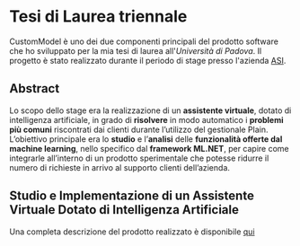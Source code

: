 # Tesi di Laurea triennale

CustomModel è uno dei due componenti principali del prodotto software che ho sviluppato per la mia tesi di laurea all'_Università di Padova_.
Il progetto è stato realizzato durante il periodo di stage presso l'azienda [ASI](https://www.plain.it).

## Abstract

Lo scopo dello stage era la realizzazione di un **assistente virtuale**, dotato di intelligenza artificiale, in grado di **risolvere** in modo automatico
i **problemi più comuni** riscontrati dai clienti durante l’utilizzo del gestionale Plain. L’obiettivo principale era lo **studio** e l’**analisi** delle
**funzionalità offerte dal machine learning**, nello specifico dal **framework ML.NET**, per capire come integrarle all’interno di un prodotto sperimentale
che potesse ridurre il numero di richieste in arrivo al supporto clienti dell’azienda.

## Studio e Implementazione di un Assistente Virtuale Dotato di Intelligenza Artificiale

Una completa descrizione del prodotto realizzato è disponibile [qui]()
